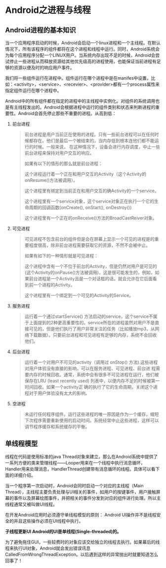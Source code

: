 # Android之进程与线程

## Android进程的基本知识

当一个应用程序启动的时候，Android会启动一个linux进程和一个主线程。在默认情况下，所有该程序的组件都将在这个进程和线程中运行。同时，Android系统会为每个应用程序分配一个LINUX用户。当系统内存出现不足的时候，Android会尝试停止一些进程从而释放资源给其他优先级高的进程使用，也能保证当前进程有足够的资源以便及时的响应用户事件。

我们将一些组件运行在进程中。组件运行在哪个进程中是在manifes中设置，比如：&lt;activity&gt;，&lt;service&gt;、&lt;recevier&gt;、&lt;provider&gt;都有一个process属性来指定组件运行在哪个进程中。

Android中的所有组件都在指定的进程中的主线程中实例化。对组件的系统调用也是有主线程发出的。Android会根据进程中运行的组件类别和状态来判断进程的重要性。Android会首先停止那些不重要的进程。从高到低：

1. 前台进程
   > 前台进程是用户当前正在使用的进程。只有一些前台进程可以在任何时候都存在。他们是最后一个被结束的，当内存低到根本连他们都不能运行的时候。一般来说， 在这种情况下，设备会进行内存调度，中止一些前台进程来保持对用户交互的响应。
   >
   > 如果有以下的情形的那么就是前台进程：
   >
   > 这个进程运行着一个正在和用户交互的Activity（这个Activity的onResume\(\)方法被调用）。
   >
   > 这个进程里有绑定到当前正在和用户交互的确Activity的一个service。
   >
   > 这个进程里有一个service对象，这个service对象正在执行一个它的生命周期的回调函数\(onCreate\(\), onStart\(\), onDestroy\(\)\)
   >
   > 这个进程里有一个正在的onReceive\(\)方法的BroadCastReiver对象。
2. 可见进程
   > 可见进程不包含前台的组件但是会在屏幕上显示一个可见的进程是的重要程度很高，除非前台进程需要获取它的资源，不然不会被中止。
   >
   > 如果有如下的一种情形就是可见进程：
   >
   > 这个进程中含有一个不位于前台的Activity，但是仍然对用户是可见的\(这个Activity的onPause\(\)方法被调用\)，这是很可能发生的，例如，如果前台进程是一个Activity且是一个对话框的话，就会允许在它后面看到前一个进程的Activity。
   >
   > 这个进程里有一个绑定到一个可见的Activity的Service。
3. 服务进程
   > 运行着一个通过startService\(\) 方法启动的service，这个service不属于上面提到的2种更高重要性的。service所在的进程虽然对用户不是直接可见的，但是他们执行了用户非常关注的任务（比如播放mp3，从网络下载数据）。只要前台进程和可见进程有足够的内存，系统不会回收他们。
4. 后台进程
   > 运行着一个对用户不可见的activity（调用过 onStop\(\) 方法\).这些进程对用户体验没有直接的影响，可以在服务进程、可见进程、前台进 程需要内存的时候回收。通常，系统中会有很多不可见进程在运行，他们被保存在LRU \(least recently used\) 列表中，以便内存不足的时候被第一时间回收。如果一个activity正 确的执行了它的生命周期，关闭这个进程对于用户体验没有太大的影响。
5. 空进程
   > 未运行任何程序组件。运行这些进程的唯一原因是作为一个缓存，缩短下次程序需要重新使用的启动时间。系统经常中止这些进程，这样可以调节程序缓存和系统缓存的平衡。

## 单线程模型

线程在代码是使用标准的java Thread对象来建立，那么在Android系统中提供了一系列方便的类来管理线程——Looper用来在一个线程中执行消息循环，Handler用来处理消息，HandlerThread创建带有消息循环的线程。具体可以看下面的详细介绍。

当一个程序第一次启动时，Android会同时启动一个对应的主线程（Main Thread），主线程主要负责处理与UI相关的事件，如用户的按键事件，用户接触屏幕的事件以及屏幕绘图事件，并把相关的事件分发到对应的组件进行处理。所以主线程通常又被叫做UI线程。

在开发Android应用时必须遵守单线程模型的原则： Android UI操作并不是线程安全的并且这些操作必须在UI线程中执行。

**子线程更新UI Android的UI是单线程\(Single-threaded\)的。**

为了避免拖住GUI，一些较费时的对象应该交给独立的线程去执行。如果幕后的线程来执行UI对象，Android就会发出错误讯息 CalledFromWrongThreadException。以后遇到这样的异常抛出时就要知道怎么回事了！

